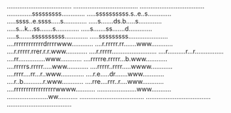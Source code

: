 ....................................
....................................
....................................
..............sssssssss.............
.....ssssssssss.s..e..s.............
.....ssss..e.ssss.....s.............
.....s.......ds.b.....s.............
.....s...k...ss.......s.............
.....s.......ss.......d.............
.....s.......ssssssssss.............
.....sssssssss......................
....rrrrrrrrrrrrdrrrrwww............
....r.rrrrr.rr.......www............
....r.rrrrr.rrer.r.r.www............
....r.rrrrr.........................
....r..........r...r................
....rr...............www............
....rrrrre.rrrrr...b.www............
....rrrrrs.rrrrr.....www............
....rrrrr..rrrr.....wwww............
....rrrr....rr...r..www.............
....r.e.....dr.......www............
....r..b...........r.www............
....rre....rrr..r....www............
....rrrrrrrrrrrrrrrrrwwww...........
......................www...........
.......................ww...........
....................................
....................................
....................................